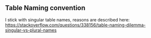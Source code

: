 ## Table Naming convention
I stick with singular table names, reasons are described here: https://stackoverflow.com/questions/338156/table-naming-dilemma-singular-vs-plural-names

